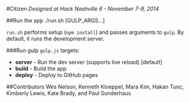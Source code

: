 #Citizen
*Designed at Hack Nashville 6 - November 7-9, 2014*

##Run the app
    ./run.sh [GULP_ARGS...]

`run.sh` performs setup (`npm install`) and passes arguments to `gulp`.
By default, it runs the development server.

###Run gulp
`gulp.js` targets:

* **server** - Run the dev server (supports live reload) [default]
* **build** - Build the app
* **deploy** - Deploy to GitHub pages

##Contributors
Wes Nelson, Kenneth Kloeppel, Mara Kim, Hakan Tunc, Kimberly Lewis, Kate Brady, and Paul Sunderhaus
